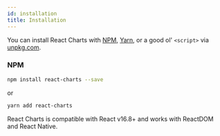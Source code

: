 ```yaml
---
id: installation
title: Installation
---
```


You can install React Charts with [NPM](https://npmjs.com),
[Yarn](https://yarnpkg.com), or a good ol' `<script>` via
[unpkg.com](https://unpkg.com).

### NPM

```sh
npm install react-charts --save
```

or

```sh
yarn add react-charts
```

React Charts is compatible with React v16.8+ and works with ReactDOM and React Native.
